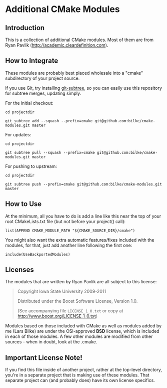 Additional CMake Modules
========================

Introduction
------------

This is a collection of additional CMake modules.
Most of them are from Ryan Pavlik (<http://academic.cleardefinition.com>).

How to Integrate
----------------

These modules are probably best placed wholesale into a "cmake" subdirectory
of your project source.

If you use Git, try installing [git-subtree][1],
so you can easily use this repository for subtree merges, updating simply.

For the initial checkout:

    cd projectdir

    git subtree add --squash --prefix=cmake git@github.com:bilke/cmake-modules.git master

For updates:

    cd projectdir

    git subtree pull --squash --prefix=cmake git@github.com:bilke/cmake-modules.git master

For pushing to upstream:

    cd projectdir

    git subtree push --prefix=cmake git@github.com:bilke/cmake-modules.git master


How to Use
----------

At the minimum, all you have to do is add a line like this near the top
of your root CMakeLists.txt file (but not before your project() call):

    list(APPEND CMAKE_MODULE_PATH "${CMAKE_SOURCE_DIR}/cmake")

You might also want the extra automatic features/fixes included with the
modules, for that, just add another line following the first one:

    include(UseBackportedModules)


Licenses
--------

The modules that are written by Ryan Pavlik are all subject to this license:

> Copyright Iowa State University 2009-2011
>
> Distributed under the Boost Software License, Version 1.0.
>
> (See accompanying file `LICENSE_1_0.txt` or copy at
> <http://www.boost.org/LICENSE_1_0.txt>)

Modules based on those included with CMake as well as modules added by me (Lars
Bilke) are under the OSI-approved **BSD** license, which is included in each of
those modules. A few other modules are modified from other sources - when in
doubt, look at the .cmake.

Important License Note!
-----------------------

If you find this file inside of another project, rather at the top-level
directory, you're in a separate project that is making use of these modules.
That separate project can (and probably does) have its own license specifics.


[1]: http://github.com/apenwarr/git-subtree  "Git Subtree master"
